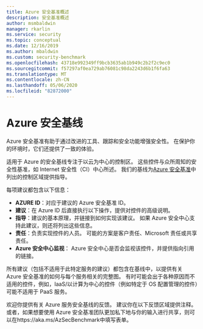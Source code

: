 ```yaml
---
title: Azure 安全基准概述
description: 安全基准概述
author: msmbaldwin
manager: rkarlin
ms.service: security
ms.topic: conceptual
ms.date: 12/16/2019
ms.author: mbaldwin
ms.custom: security-benchmark
ms.openlocfilehash: 43718e992349ff9bcb3635ab1b949c2b2f2c9ec0
ms.sourcegitcommit: f57297af0ea729ab76081c98da2243d6b1f6fa63
ms.translationtype: MT
ms.contentlocale: zh-CN
ms.lasthandoff: 05/06/2020
ms.locfileid: "82872000"
---
```

# <a name="security-baselines-for-azure"></a>Azure 安全基线

Azure 安全基准有助于通过改进的工具、跟踪和安全功能增强安全性。 在保护你的环境时，它们还提供了一致的体验。

适用于 Azure 的安全基线专注于以云为中心的控制区。 这些控件与众所周知的安全性基准，如 Internet 安全性（CI）中心所述。 我们的基线为[Azure 安全基准](overview.md)中列出的控制区域提供指导。

每项建议都包含以下信息：

- **AZURE ID**：对应于建议的 Azure 安全基准 ID。
- **建议**：在 Azure ID 后直接执行以下操作，提供对控件的高级说明。
- **指导**：建议的基本原理，并链接到如何实现该建议。 如果 Azure 安全中心支持此建议，则还将列出这些信息。
- **责任**：负责实现控件的人员。 可能的方案是客户责任、Microsoft 责任或共享责任。
- **Azure 安全中心监视**： Azure 安全中心是否会监视该控件，并提供指向引用的链接。

所有建议（包括不适用于此特定服务的建议）都包含在基线中，以提供有关 Azure 安全基准的如何与每个服务相关的完整图。 有时可能会出于各种原因而不适用的控件，例如，IaaS/以计算为中心的控件（例如特定于 OS 配置管理的控件）可能不适用于 PaaS 服务。


欢迎你提供有关 Azure 服务安全基线的反馈。 建议你在以下反馈区域提供注释。 或者，如果想要使用 Azure 安全基准团队更加私下地与你的输入进行共享，则可以在https://aka.ms/AzSecBenchmark中填写表单。
